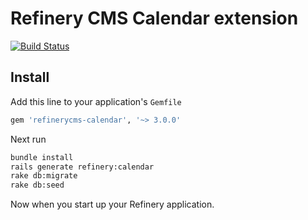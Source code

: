 # Refinery CMS Calendar extension

[![Build Status](https://travis-ci.org/refinery/refinerycms-calendar.svg?branch=master)](https://travis-ci.org/refinery/refinerycms-calendar)

## Install

Add this line to your application's `Gemfile`

```ruby
gem 'refinerycms-calendar', '~> 3.0.0'
```

Next run

```bash
bundle install
rails generate refinery:calendar
rake db:migrate
rake db:seed
```

Now when you start up your Refinery application.